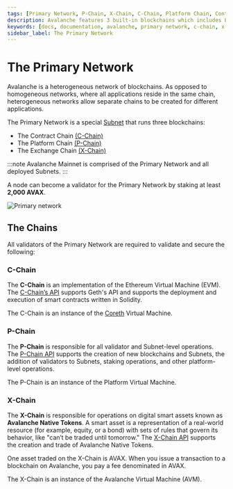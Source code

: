 ```yaml
---
tags: [Primary Network, P-Chain, X-Chain, C-Chain, Platform Chain, Contract Chain]
description: Avalanche features 3 built-in blockchains which includes Exchange Chain (X-Chain), Platform Chain (P-Chain), and Contract Chain (C-Chain). More info here.
keywords: [docs, documentation, avalanche, primary network, c-chain, x-chain, p-chain, platform chain, contract chain]
sidebar_label: The Primary Network
---
```


# The Primary Network

Avalanche is a heterogeneous network of blockchains. As opposed to homogeneous networks, where
all applications reside in the same chain, heterogeneous networks allow separate chains to be
created for different applications.

The Primary Network is a special [Subnet](subnets-overview.md) that runs three blockchains:

- The Contract Chain [(C-Chain)](avalanche-platform.md#c-chain)
- The Platform Chain [(P-Chain)](avalanche-platform.md#p-chain)
- The Exchange Chain [(X-Chain)](avalanche-platform.md#x-chain)

:::note
Avalanche Mainnet is comprised of the Primary Network and all deployed Subnets.
:::

A node can become a validator for the Primary Network by staking at least **2,000 AVAX**.

![Primary network](/img/primary-network.png)

## The Chains

All validators of the Primary Network are required to validate and secure the following:

### C-Chain

The **C-Chain** is an implementation of the Ethereum Virtual Machine (EVM).
The [C-Chain’s API](/reference/avalanchego/c-chain/api.md) supports Geth's API and supports the
deployment and execution of smart contracts written in Solidity.

The C-Chain is an instance of the 
[Coreth](https://github.com/ava-labs/coreth) Virtual Machine.

### P-Chain 

The **P-Chain** is responsible for all validator and Subnet-level operations.
The [P-Chain API](/reference/avalanchego/p-chain/api.md) supports the creation of new
blockchains and Subnets, the addition of validators to Subnets, staking operations, and other
platform-level operations.

The P-Chain is an instance of the Platform Virtual Machine.

### X-Chain 

The **X-Chain** is responsible for operations on digital smart assets known as **Avalanche Native
Tokens**. A smart asset is a representation of a real-world resource (for example, equity, or a
bond) with sets of rules that govern its behavior, like "can’t be traded until tomorrow."
The [X-Chain API](/reference/avalanchego/x-chain/api.md) supports the creation and trade of
Avalanche Native Tokens.

One asset traded on the X-Chain is AVAX. When you issue a transaction to a blockchain on Avalanche,
you pay a fee denominated in AVAX.

The X-Chain is an instance of the Avalanche Virtual Machine (AVM).
